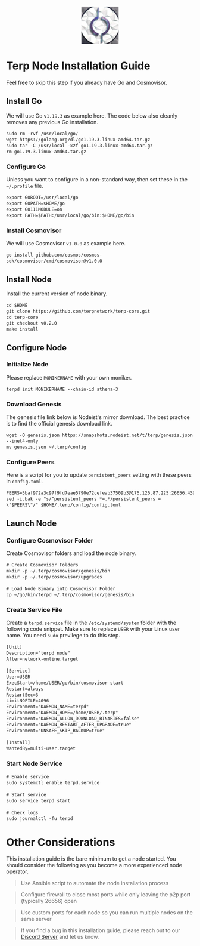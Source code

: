<p align="center">
  <img height="100" height="auto" src="https://raw.githubusercontent.com/Nodeist/Kurulumlar/main/logos/terp.png">
</p>



# Terp Node Installation Guide
Feel free to skip this step if you already have Go and Cosmovisor.


## Install Go
We will use Go `v1.19.3` as example here. The code below also cleanly removes any previous Go installation.

```
sudo rm -rvf /usr/local/go/
wget https://golang.org/dl/go1.19.3.linux-amd64.tar.gz
sudo tar -C /usr/local -xzf go1.19.3.linux-amd64.tar.gz
rm go1.19.3.linux-amd64.tar.gz
```

### Configure Go
Unless you want to configure in a non-standard way, then set these in the `~/.profile` file.

```
export GOROOT=/usr/local/go
export GOPATH=$HOME/go
export GO111MODULE=on
export PATH=$PATH:/usr/local/go/bin:$HOME/go/bin
```


### Install Cosmovisor
We will use Cosmovisor `v1.0.0` as example here.

```
go install github.com/cosmos/cosmos-sdk/cosmovisor/cmd/cosmovisor@v1.0.0
```

## Install Node
Install the current version of node binary.

```
cd $HOME
git clone https://github.com/terpnetwork/terp-core.git
cd terp-core
git checkout v0.2.0
make install
```

## Configure Node
### Initialize Node
Please replace `MONIKERNAME` with your own moniker.

```
terpd init MONIKERNAME --chain-id athena-3
```

### Download Genesis
The genesis file link below is Nodeist's mirror download. The best practice is to find the official genesis download link.

```
wget -O genesis.json https://snapshots.nodeist.net/t/terp/genesis.json --inet4-only
mv genesis.json ~/.terp/config
```

### Configure Peers
Here is a script for you to update `persistent_peers` setting with these peers in `config.toml`.
```
PEERS=5baf972a3c97f9fd7eae5790e72cefeab37509b3@176.126.87.225:26656,43935601c07194c34cd2d0c5f024ebd46e98a67b@65.108.72.233:26356,1207664dbe37130582ab4c3dd65664a25489b42e@161.97.99.134:33656,4d8d1daecd27999d282172de6a008d1af6d636cb@74.119.192.99:26656,c989593c89b511318aa6a0c0d361a7a7f4271f28@65.108.124.172:26656,360c7c554ba16333b5901a2a341e466ad2c1db37@146.19.24.52:33656,e746a1aeee12ba57c72ade8d4ecf4543406dd5a7@65.109.92.241:21316,8441f75ff50ccd2a892e5eafb65e4c2ea34aeac3@95.217.118.96:26757,c88a36db47a5f8dded9cd1eb5a7b1af75e5d9294@217.13.223.167:60656,d2af3d86ee5698037d802567ed930f8d58d89c25@38.242.199.93:16656,c2a177164098b317261d55fb1c946a97e5e35adb@75.119.134.69:30656,58e0efd5dc55d262491d4cb612cb9c1a8bd5fb24@185.229.119.29:26656,5e76a43265dad6321d7b67423792c847edfa5a1a@38.242.202.174:26656,19a2f912fd1e87bba8d5daf7578d438ce17d0f7f@195.201.197.4:33656,72a94e30c526c8664189001b679f5bf68bd996b4@65.108.76.44:11623,da54b5db359447a3b0c649815d5a3fe6a229497e@159.69.155.107:24656,012dbc19c31c99c8a6a074868d5b6e9f57f8e100@67.205.150.113:26656,a35d972b7fdb964e922c4df42befdb0fa8ae2679@185.214.134.154:36656,711df41d7a2e4563590b97d3a562d9eeef648eeb@162.55.194.205:33656,08a0f07da691a2d18d26e35eaa22ec784d1440cd@194.163.164.52:56656,2e4e0f43100b424dc4b27e478acc39bebe32344d@77.37.176.99:55656,9b0c5af3f13fe8ca3d0a89d5752e8f5f9062ce7c@95.216.168.99:60656,ba849fa0a0a77212869b8d166c46543459f212b9@157.90.208.222:26656,2f0f98eb3965cc9949073b1f0e75a5e55be44ed2@65.109.28.177:21856,2708d36546019f74fd7aeb5720ad9cbb409d20ed@164.92.78.170:26656,e343bd1d153fe8aa97383b74f00d5de23768aad3@65.108.131.190:27456,1d482773adfdebe19ee7f96d8950fca9dab2300b@135.181.116.109:36656,4b65472bdc979a4c216620772d5195fdd11ced2f@65.108.238.217:11154,f9d7b883594e651a45e91c49712151bf93322c08@141.95.65.26:29456,394b18ba322e80876824463be71ed21a6878308c@38.242.203.139:26656,daadbd8d2a477071d58874432c368a0f1a740129@38.242.202.234:26656,dd7ce08ca73b46172141894ab535b84af8152c56@38.242.202.200:26656,5d5bdd20b2bb2e4fc844b15ff8f5d640583b8ec8@78.46.23.227:11656,b6b9707de0431e1bec3f7b11e082b1e144c7d792@144.91.82.61:33656,10a6803dc146bdb8eb8e9746f32f6d9ecc15a6e4@91.230.111.209:26656,7e5c0b9384a1b9636f1c670d5dc91ba4721ab1ca@195.201.218.107:36656,51d48be3809bb8907c1ef5f747e53cdd0c9ded1b@65.109.92.79:13656
sed -i.bak -e "s/^persistent_peers *=.*/persistent_peers = \"$PEERS\"/" $HOME/.terp/config/config.toml
```

## Launch Node
### Configure Cosmovisor Folder
Create Cosmovisor folders and load the node binary.

```
# Create Cosmovisor Folders
mkdir -p ~/.terp/cosmovisor/genesis/bin
mkdir -p ~/.terp/cosmovisor/upgrades

# Load Node Binary into Cosmovisor Folder
cp ~/go/bin/terpd ~/.terp/cosmovisor/genesis/bin
```

### Create Service File
Create a `terpd.service` file in the `/etc/systemd/system` folder with the following code snippet. Make sure to replace `USER` with your Linux user name. You need `sudo` previlege to do this step.

```
[Unit]
Description="terpd node"
After=network-online.target

[Service]
User=USER
ExecStart=/home/USER/go/bin/cosmovisor start
Restart=always
RestartSec=3
LimitNOFILE=4096
Environment="DAEMON_NAME=terpd"
Environment="DAEMON_HOME=/home/USER/.terp"
Environment="DAEMON_ALLOW_DOWNLOAD_BINARIES=false"
Environment="DAEMON_RESTART_AFTER_UPGRADE=true"
Environment="UNSAFE_SKIP_BACKUP=true"

[Install]
WantedBy=multi-user.target
```

### Start Node Service
```
# Enable service
sudo systemctl enable terpd.service

# Start service
sudo service terpd start

# Check logs
sudo journalctl -fu terpd
```

# Other Considerations
This installation guide is the bare minimum to get a node started. You should consider the following as you become a more experienced node operator.

> Use Ansible script to automate the node installation process

> Configure firewall to close most ports while only leaving the p2p port (typically 26656) open

> Use custom ports for each node so you can run multiple nodes on the same server

> If you find a bug in this installation guide, please reach out to our [Discord Server](https://discord.gg/yV2nEunsTY) and let us know.
